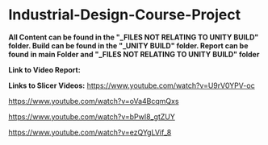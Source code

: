 # Industrial-Design-Course-Project

**All Content can be found in the "_FILES NOT RELATING TO UNITY BUILD" folder. Build can be found in the "_UNITY BUILD" folder. Report can be found in main Folder and "_FILES NOT RELATING TO UNITY BUILD" folder**


 **Link to Video Report:**


 **Links to Slicer Videos:**
https://www.youtube.com/watch?v=U9rV0YPV-oc

https://www.youtube.com/watch?v=oVa4BcqmQxs

https://www.youtube.com/watch?v=bPwI8_gtZUY

https://www.youtube.com/watch?v=ezQYgLVif_8

 
